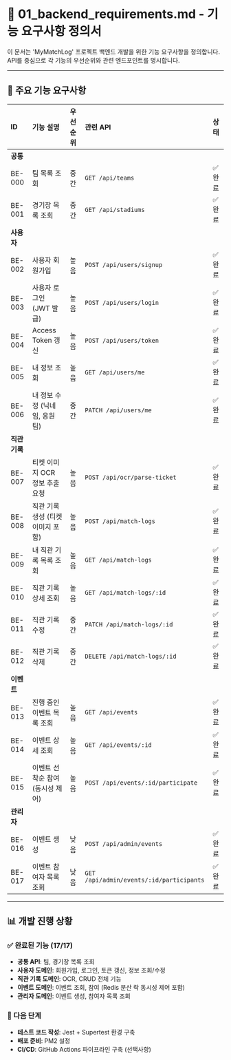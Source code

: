 # 📄 01_backend_requirements.md - 기능 요구사항 정의서

이 문서는 'MyMatchLog' 프로젝트 백엔드 개발을 위한 기능 요구사항을 정의합니다. API를 중심으로 각 기능의 우선순위와 관련 엔드포인트를 명시합니다.

---

## 🚀 주요 기능 요구사항

| ID | 기능 설명 | 우선순위 | 관련 API | 상태 |
| :--- | :--- | :--- | :--- | :--- |
| **공통** | | | | |
| BE-000 | 팀 목록 조회 | 중간 | `GET /api/teams` | ✅ 완료 |
| BE-001 | 경기장 목록 조회 | 중간 | `GET /api/stadiums` | ✅ 완료 |
| **사용자** | | | | |
| BE-002 | 사용자 회원가입 | 높음 | `POST /api/users/signup` | ✅ 완료 |
| BE-003 | 사용자 로그인 (JWT 발급) | 높음 | `POST /api/users/login` | ✅ 완료 |
| BE-004 | Access Token 갱신 | 높음 | `POST /api/users/token` | ✅ 완료 |
| BE-005 | 내 정보 조회 | 높음 | `GET /api/users/me` | ✅ 완료 |
| BE-006 | 내 정보 수정 (닉네임, 응원팀) | 중간 | `PATCH /api/users/me` | ✅ 완료 |
| **직관 기록** | | | | |
| BE-007 | 티켓 이미지 OCR 정보 추출 요청 | 높음 | `POST /api/ocr/parse-ticket` | ✅ 완료 |
| BE-008 | 직관 기록 생성 (티켓 이미지 포함) | 높음 | `POST /api/match-logs` | ✅ 완료 |
| BE-009 | 내 직관 기록 목록 조회 | 높음 | `GET /api/match-logs` | ✅ 완료 |
| BE-010 | 직관 기록 상세 조회 | 높음 | `GET /api/match-logs/:id` | ✅ 완료 |
| BE-011 | 직관 기록 수정 | 중간 | `PATCH /api/match-logs/:id` | ✅ 완료 |
| BE-012 | 직관 기록 삭제 | 중간 | `DELETE /api/match-logs/:id` | ✅ 완료 |
| **이벤트** | | | | |
| BE-013 | 진행 중인 이벤트 목록 조회 | 높음 | `GET /api/events` | ✅ 완료 |
| BE-014 | 이벤트 상세 조회 | 높음 | `GET /api/events/:id` | ✅ 완료 |
| BE-015 | 이벤트 선착순 참여 (동시성 제어) | 높음 | `POST /api/events/:id/participate` | ✅ 완료 |
| **관리자** | | | | |
| BE-016 | 이벤트 생성 | 낮음 | `POST /api/admin/events` | ✅ 완료 |
| BE-017 | 이벤트 참여자 목록 조회 | 낮음 | `GET /api/admin/events/:id/participants` | ✅ 완료 |

---

## 📊 개발 진행 상황

### ✅ 완료된 기능 (17/17)
- **공통 API**: 팀, 경기장 목록 조회
- **사용자 도메인**: 회원가입, 로그인, 토큰 갱신, 정보 조회/수정
- **직관 기록 도메인**: OCR, CRUD 전체 기능
- **이벤트 도메인**: 이벤트 조회, 참여 (Redis 분산 락 동시성 제어 포함)
- **관리자 도메인**: 이벤트 생성, 참여자 목록 조회

### 🔄 다음 단계
- **테스트 코드 작성**: Jest + Supertest 환경 구축
- **배포 준비**: PM2 설정
- **CI/CD**: GitHub Actions 파이프라인 구축 (선택사항) 